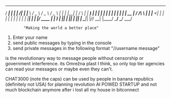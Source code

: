  
 
 
 
   _____ _    _       _______   ____   ___   ___   ___  
  / ____| |  | |   /\|__   __| |___ \ / _ \ / _ \ / _ \ 
 | |    | |__| |  /  \  | |      __) | | | | | | | | | |
 | |    |  __  | / /\ \ | |     |__ <| | | | | | | | | |
 | |____| |  | |/ ____ \| |     ___) | |_| | |_| | |_| |
  \_____|_|  |_/_/    \_\_|    |____/ \___/ \___/ \___/ 
                                                        
            "Making the world a better place"   


1. Enter your name 
2. send public messages by typing in the console
3. send private messages in the following format "//username message"



is the revolutionary way to message people without censorship or government interference.
its Omrežna plast I think, so only top tier agencies can read your messages
or maybe even they can't.

CHAT3000 (note the caps) can be used by people in banana republics (definitely not USA) for planning revolution AI POWED STARTUP and not much blockchain anymore after i lost all my house in bitconnect